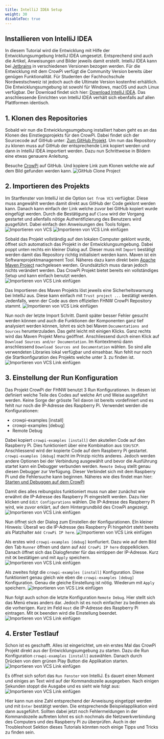 ```yaml
---
title: IntelliJ IDEA Setup
weight: 30  
disableToc: true
---
```


## Installieren von IntelliJ IDEA

In diesem Tutorial wird die Entwicklung mit Hilfe der Entwicklungsumgebung IntelliJ IDEA umgesetzt. Entsprechend sind auch die Artikel,
Anweisungen und Bilder jeweils damit erstellt. IntelliJ IDEA kann bei [Jetbrains](https://jetbrains.com) in verschiedenen Versionen bezogen
werden. Für die Entwicklung mit dem CrowPi verfügt die Community Version bereits über genügen Funktionalität. Für Studenten der
Fachhochschule Nordwestschweiz ist jedoch auch die Ultimate Version kostenfrei erhältlich. Die Entwicklungsumgebung ist sowohl für Windows,
macOS und auch Linux verfügbar. Der Download findet sich hier: [Download IntelliJ IDEA](https://www.jetbrains.com/idea/download/). Das 
anschliessende Einrichten von IntelliJ IDEA verhält sich ebenfalls auf allen Plattformen identisch.

## 1. Klonen des Repositories

Sobald wir nun die Entwicklungsumgebung installiert haben geht es an das Klonen des Einstiegsprojekts für den CrowPi. Dabei findet sich der
Sourcecode auf GitHub unter: [Zum GitHub Projekt](https://github.com/ppmathis/fhnw-crowpi). Um nun das Repository zu klonen muss auf GitHub
der entsprechende Link kopiert werden und dann in IntelliJ IDEA importiert werden. Dazu nun Schrittweise in Bildern eine etwas genauere
Anleitung.

Besuche [CrowPi](https://github.com/ppmathis/fhnw-crowpi) auf GitHub. Und kopiere Link zum Klonen welche wie auf dem Bild gefunden werden
kann.
![GitHub Clone Project](/fhnw-crowpi/images/setup/github-clone-project.JPG?height=500px)

## 2. Importieren des Projekts

Im Startfenster von IntelliJ ist die Option `Get from VCS` verfügbar. Diese muss angewählt werden damit direkt aus GitHub der Code geklont
werden kann. Danach kann einfach der Link welche zuvor bei GitHub kopiert wurde eingefügt werden. Durch die Bestätigung auf
`Clone` wird der Vorgang gestartet und allenfalls nötige Authentifizierung des Benutzers wird ausgeführt. Dabei einfach den Anweisungen des
Tools folgen.
![Importieren von VCS](/fhnw-crowpi/images/setup/intellij-getfromvcs.JPG?height=500px)
![Importieren von VCS Link einfügen](/fhnw-crowpi/images/setup/intellj-insert-githublink.JPG?height=500px)

Sobald das Projekt vollständig auf den lokalen Computer geklont wurde, öffnet sich automatisch das Projekt in der Entwicklungsumgebung.
Dabei poppt unten rechts ein kleiner Dialog auf. Dieser muss mit `Import` bestätigt werden damit das Repository richtig initialisiert werden
kann. Maven ist ein Softwareprojektmanagement Tool. Näheres dazu kann direkt beim [Apache Maven Project](https://maven.apache.org/)
nachgelesen werden. Grundsätzlich muss daran jedoch nichts verändert werden. Das CrowPi Projekt bietet bereits ein vollständiges Setup und
kann einfach benutzt werden.
![Importieren von VCS Link einfügen](/fhnw-crowpi/images/setup/intellij-import-maven.JPG?height=500px)

Das Importieren des Maven Projekts löst jeweils eine Sicherheitswarnung bei IntelliJ aus. Diese kann einfach mit `Trust project ...` 
bestätigt werden. Jedenfalls, wenn der Code aus dem offiziellen FHNW CrowPi Repository stammt.
![Importieren von VCS Link einfügen](/fhnw-crowpi/images/setup/intellij-trust-project.JPG?height=500px)

Nun noch der letzte Import Schritt. Damit später besser Fehler gesucht werden können und auch die Funktionen der Komponenten ganz tief 
analysiert werden können, lohnt es sich bei Maven `Documentations and Sources` herunterzuladen. Das geht leicht mit einigen Klicks. Ganz 
rechts wird das Maven Projekt Menu geöffnet. Anschliessend durch einen Klick auf `Download Sources and/or Documentation`. Im Kontextmenü 
dann anschliessend `Download Sources and Documentation` wählen. So sind alle verwendeten Libraries lokal verfügbar und einsehbar. Nun 
fehlt nur noch die Startkonfiguration des Projekts welche unter 3. zu finden ist.
![Importieren von VCS Link einfügen](/fhnw-crowpi/images/setup/intellij-download-deps-maven.JPG?height=500px)

## 3. Einstellung der Run Konfiguration
Das Projekt CrowPi der FHNW benutzt 3 Run Konfigurationen. In diesen ist definiert welche Teile des Codes auf welche Art und Weise 
ausgeführt werden. Keine Sorge der grösste Teil davon ist bereits vordefiniert und es fehlt nur noch die IP-Adresse des Raspberry Pi. 
Verwendet werden die Konfigurationen: 
- crowpi-examples [install]
- crowpi-examples [debug]
- Remote Debug 

Dabei kopiert `crowpi-examples [install]` den akutellen Code auf den Raspberry Pi. Dies funktioniert über eine Kombination aus `SSH/SCP`.
Anschliessend wird der kopierte Code auf dem Raspberry Pi gestartet. `crowpi-examples [debug]` macht im Prinzip nichts anderes. Jedoch 
werden andere Optionen bei der Verbindung ausgewählt und bevor die Ausführung startet kann ein Debugger verbunden werden. `Remote Debug` 
stellt genau diesen Debugger zur Verfügung. Dieser Verbindet sich mit dem Raspberry Pi und die Fehlersuche kann beginnen. Näheres wie 
dies findet man hier: [Starten und Debuggen auf dem CrowPi](TODO)

Damit dies alles reibungslos funktioniert muss nun aber zunächst wie erwähnt die IP-Adresse des Raspberry Pi eingestellt werden. Dazu 
hier klicken und `Edit Configurations` wählen. Die IP-Adresse des Raspberry Pi wird, wie zuvor erklärt, auf dem Hintergrundbild des 
CrowPi angezeigt.
![Importieren von VCS Link einfügen](/fhnw-crowpi/images/setup/intellij-select-configuration.JPG?height=500px)

Nun öffnet sich der Dialog zum Einstellen der Konfigurationen. EIn kleiner Hinweis: Überall wo die IP-Adresse des Raspberry Pi hingehört 
steht bereits als Platzhalter `Add CrowPi IP here`. 
![Importieren von VCS Link einfügen](/fhnw-crowpi/images/setup/intellj-three-configs.JPG?height=500px)

Als erstes wird `crowpi-examples [debug]` konfiuriert. Dazu wie auf dem Bild den Tab `Runner` öffnen und dann auf `Add CrowPi IP here` 
doppelklicken. Danach öffnet sich das Dialogfenster für das eintippen der IP-Adresse. Kurz mit `OK` bestätigen und mit `Apply` speichern. 
![Importieren von VCS Link einfügen](/fhnw-crowpi/images/setup/intellij-setup-debugconfig.JPG?height=500px)

Als zweites folgt die `crowpi-examples [install]` Konfiguration. Diese funktioniert genau gleich wie eben die `crowpi-examples [debug]` 
Konfiguration. Genau die gleiche Einstellung ist nötig. Wiederum mit `Apply` speichern.
![Importieren von VCS Link einfügen](/fhnw-crowpi/images/setup/intellij-setup-runconfig.JPG?height=500px)

Nun folgt auch schon die letzte Konfiguration `Remote Debug`. Hier stellt sich das Menü etwas anders dar. Jedoch ist es noch einfacher 
zu bedienen als die vorherigen. Kurz im Feld `Host` die IP-Adresse des Raspberry Pi eintragen. Mit `OK` beenden wird die Einstellung 
beendet.
![Importieren von VCS Link einfügen](/fhnw-crowpi/images/setup/intellij-remotedebug-config.JPG?height=500px)

## 4. Erster Testlauf
Schon ist es geschafft. Alles ist eingerichtet, um ein erstes Mal das CrowPi Projekt direkt aus der Entwicklungsumgebung zu starten. 
Dazu die Run Konfiguration `crowpi-examples [install]` auswählen. Danach durch Drücken von dem grünen Play Button die Applikation starten.
![Importieren von VCS Link einfügen](/fhnw-crowpi/images/setup/intellij-start-firstapplication.JPG?height=500px)

Es öffnet sich sofort das `Run Fenster` von IntelliJ. Es dauert einen Moment und einiges an Text wird auf der Kommandozeile ausgegeben. 
Nach einigen Sekunden stoppt die Ausgabe und es sieht wie folgt aus:
![Importieren von VCS Link einfügen](/fhnw-crowpi/images/setup/intellij-run-example.JPG?height=500px)

Hier kann nun eine Zahl entsprechend der Anweisung eingetippt werden und mit `Enter` bestätigt werden. Die entsprechende 
Beispielapplikation wird dann ausgeführt. Sollten dabei jetzt noch Fehlermeldungen in der Kommandozeile auftreten lohnt es sich nochmals 
die Netzwerkverbindung des Computers und des Raspberry Pi zu überprüfen. Auch in der Troubleshoot Sektion dieses Tutorials könnten noch 
einige Tipps und Tricks zu finden sein.
